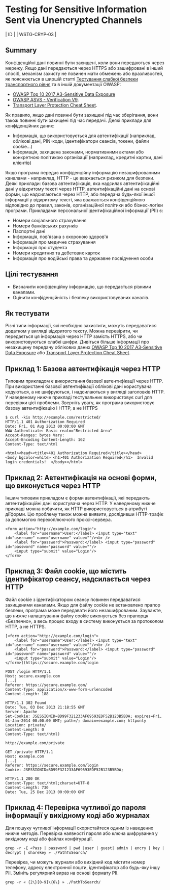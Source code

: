 # Testing for Sensitive Information Sent via Unencrypted Channels
| ID |
| WSTG-CRYP-03 |

## Summary
Конфіденційні дані повинні бути захищені, коли вони передаються через мережу. Якщо дані передаються через HTTPS або зашифровані в інший спосіб, механізм захисту не повинен мати обмежень або вразливостей, як пояснюється в ширшій статті [Тестування слабкої безпеки транспортного рівня](https://owasp.org/www-project-web-security-testing-guide/stable/4-Web_Application_Security_Testing/09-Testing_for_Weak_Cryptography/01-Testing_for_Weak_Transport_Layer_Security)  та в іншій документації OWASP:
- [OWASP Top 10 2017 A3-Sensitive Data Exposure](https://owasp.org/www-project-top-ten/2017/A3_2017-Sensitive_Data_Exposure)
- [OWASP ASVS - Verification V9](https://github.com/OWASP/ASVS/blob/master/4.0/en/0x17-V9-Communications.md).
- [Transport Layer Protection Cheat Sheet](https://cheatsheetseries.owasp.org/cheatsheets/Transport_Layer_Security_Cheat_Sheet.html).

Як правило, якщо дані повинні бути захищені під час зберігання, вони також повинні бути захищені під час передачі. Деякі приклади для конфіденційних даних:
- Інформація, що використовується для автентифікації (наприклад, облікові дані, PIN-коди, ідентифікатори сеансів, токени, файли cookie...)
- Інформація, захищена законами, нормативними актами або конкретною політикою організації (наприклад, кредитні картки, дані клієнтів)

Якщо програма передає конфіденційну інформацію незашифрованими каналами - наприклад, HTTP - це вважається ризиком для безпеки. Деякі приклади: базова автентифікація, яка надсилає автентифікаційні дані у відкритому тексті через HTTP, автентифікаційні дані на основі форми, що надсилаються через HTTP, або передача будь-якої іншої інформації у відкритому тексті, яка вважається конфіденційною відповідно до правил, законів, організаційної політики або бізнес-логіки програми.
Прикладами персональної ідентифікаційної інформації (PII) є:
- Номери соціального страхування
- Номери банківських рахунків
- Паспортні дані
- Інформація, пов'язана з охороною здоров'я
- Інформація про медичне страхування
- Інформація про студента
- Номери кредитних та дебетових карток
- Інформація про водійські права та державне посвідчення особи

## Цілі тестування
- Визначити конфіденційну інформацію, що передається різними каналами.
- Оцінити конфіденційність і безпеку використовуваних каналів.

## Як тестувати
Різні типи інформації, які необхідно захистити, можуть передаватися додатком у вигляді відкритого тексту. Можна перевірити, чи передається ця інформація через HTTP замість HTTPS, або чи використовуються слабкі шифри. Дивіться більше інформації про незахищену передачу облікових даних [OWASP Top 10 2017 A3-Sensitive Data Exposure](https://owasp.org/www-project-top-ten/2017/A3_2017-Sensitive_Data_Exposure) або [Transport Layer Protection Cheat Sheet](https://cheatsheetseries.owasp.org/cheatsheets/Transport_Layer_Security_Cheat_Sheet.html).

## Приклад 1: Базова автентифікація через HTTP
Типовим прикладом є використання базової автентифікації через HTTP. При використанні базової автентифікації облікові дані користувача кодуються, а не шифруються, і надсилаються у вигляді заголовків HTTP. У наведеному нижче прикладі тестувальник використовує curl для перевірки цієї проблеми. Зверніть увагу, як програма використовує базову автентифікацію і HTTP, а не HTTPS
```
$ curl -kis http://example.com/restricted/
HTTP/1.1 401 Authorization Required
Date: Fri, 01 Aug 2013 00:00:00 GMT
WWW-Authenticate: Basic realm="Restricted Area"
Accept-Ranges: bytes Vary:
Accept-Encoding Content-Length: 162
Content-Type: text/html

<html><head><title>401 Authorization Required</title></head>
<body bgcolor=white> <h1>401 Authorization Required</h1>  Invalid login credentials!  </body></html>
```

## Приклад 2: Автентифікація на основі форми, що виконується через HTTP
Іншим типовим прикладом є форми автентифікації, які передають автентифікаційні дані користувача через HTTP. У наведеному нижче прикладі можна побачити, як HTTP використовується в атрибуті діїформи. Цю проблему також можна виявити, дослідивши HTTP-трафік за допомогою перехоплюючого проксі-сервера.
```
<form action="http://example.com/login">
    <label for="username">User:</label> <input type="text" id="username" name="username" value=""/><br />
    <label for="password">Password:</label> <input type="password" id="password" name="password" value=""/>
    <input type="submit" value="Login"/>
</form>
```

## Приклад 3: Файл cookie, що містить ідентифікатор сеансу, надсилається через HTTP
Файл cookie з ідентифікатором сеансу повинен передаватися захищеними каналами. Якщо для файлу cookie не встановлено прапор безпеки, програма може передавати його незашифрованим. Зауважте, що нижче налаштування файлу cookie виконується без прапорця «Безпечно», а весь процес входу в систему виконується за протоколом HTTP, а не HTTPS.
```
[<form action="http://example.com/login">
    <label for="username">User:</label> <input type="text" id="username" name="username" value=""/><br />
    <label for="password">Password:</label> <input type="password" id="password" name="password" value=""/>
    <input type="submit" value="Login"/>
</form>](https://secure.example.com/login

POST /login HTTP/1.1
Host: secure.example.com
[...]
Referer: https://secure.example.com/
Content-Type: application/x-www-form-urlencoded
Content-Length: 188

HTTP/1.1 302 Found
Date: Tue, 03 Dec 2013 21:18:55 GMT
Server: Apache
Set-Cookie: JSESSIONID=BD99F321233AF69593EDF52B123B5BDA; expires=Fri, 01-Jan-2014 00:00:00 GMT; path=/; domain=example.com; httponly
Location: private/
Content-Length: 0
Content-Type: text/html)
```
```
http://example.com/private

GET /private HTTP/1.1
Host: example.com
[...]
Referer: https://secure.example.com/login
Cookie: JSESSIONID=BD99F321233AF69593EDF52B123B5BDA;

HTTP/1.1 200 OK
Content-Type: text/html;charset=UTF-8
Content-Length: 730
Date: Tue, 25 Dec 2013 00:00:00 GMT
```
## Приклад 4: Перевірка чутливої до пароля інформації у вихідному коді або журналах
Для пошуку чутливої інформації скористайтеся одним із наведених нижче методів.
Перевірка наявності пароля або ключа шифрування у вихідному коді або файлах конфігурації.
```
grep -r -E «Pass | password | pwd |user | guest| admin | encry | key | decrypt | sharekey » ./PathToSearch/
```
Перевірка, чи можуть журнали або вихідний код містити номер телефону, адресу електронної пошти, ідентифікатор або будь-яку іншу PII. Змініть регулярний вираз на основі формату PII.
```
grep -r « {2\}[0-9]\{6\} » ./PathToSearch/
```




